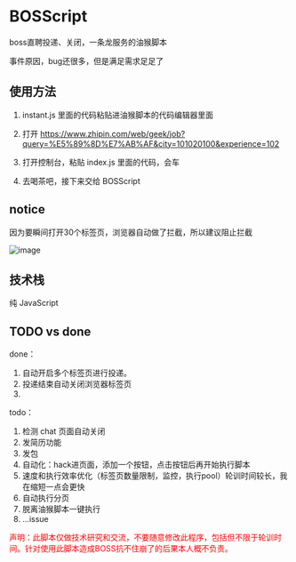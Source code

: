 # BOSScript
boss直聘投递、关闭，一条龙服务的油猴脚本

事件原因，bug还很多，但是满足需求足足了


## 使用方法

1. instant.js 里面的代码粘贴进油猴脚本的代码编辑器里面

2. 打开 https://www.zhipin.com/web/geek/job?query=%E5%89%8D%E7%AB%AF&city=101020100&experience=102

3. 打开控制台，粘贴 index.js 里面的代码，会车

4. 去喝茶吧，接下来交给 BOSScript



## notice

因为要瞬间打开30个标签页，浏览器自动做了拦截，所以建议阻止拦截

![image](https://user-images.githubusercontent.com/73089592/195337157-206c9470-7145-47f3-86c2-395141b6b4e1.png)



## 技术栈

纯 JavaScript


## TODO vs done

done：
 1. 自动开启多个标签页进行投递。
 2. 投递结束自动关闭浏览器标签页
 3. 
todo：
1. 检测 chat 页面自动关闭
2. 发简历功能 
3. 发包
4. 自动化：hack进页面，添加一个按钮，点击按钮后再开始执行脚本
5. 速度和执行效率优化（标签页数量限制，监控，执行pool）轮训时间较长，我在缩短一点会更快
6. 自动执行分页
7. 脱离油猴脚本一键执行
8. ...issue



<div style="color: red">声明：此脚本仅做技术研究和交流，不要随意修改此程序，包括但不限于轮训时间。针对使用此脚本造成BOSS抗不住崩了的后果本人概不负责。 <div>
